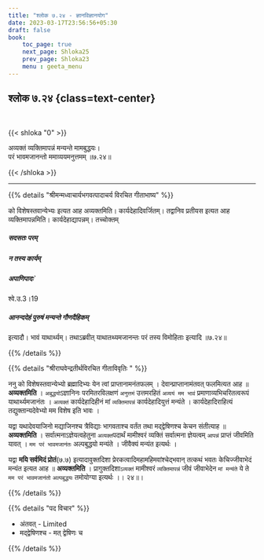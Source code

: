 ```yaml
---
title: "श्लोक ७.२४ - ज्ञानविज्ञानयोग"
date: 2023-03-17T23:56:56+05:30
draft: false
book:
    toc_page: true
    next_page: Shloka25
    prev_page: Shloka23
    menu : geeta_menu
---
```




## श्लोक ७.२४ {class=text-center}

<br/>

{{< shloka  "0"  >}}

अव्यक्तं व्यक्तिमापन्नं मन्यन्ते मामबुद्धयः।  
परं भावमजानन्तो ममाव्ययमनुत्तमम् ॥७.२४॥

{{< /shloka >}}

---


{{% details "श्रीमन्मध्वाचार्यभगवत्पादाचर्य विरचित  गीताभाष्य" %}}

को विशेषस्तवान्येभ्यः इत्यत आह अव्यक्तमिति। कार्यदेहादिवर्जितम्। 
तद्वानिव प्रतीयस इत्यत आह व्यक्तिमापन्नमिति। 
कार्यदेहाद्यापन्नम्।  तच्चोक्तम्  
##### सदसतः परम् 
#####  न तस्य कार्यम् 
#####  अपाणिपादः` 
श्वे.उ.3।19 
##### आनन्ददेहं पुरुषं मन्यन्ते गौणदैहिकम् 
इत्यादौ। भावं याथार्थ्यम्। 
तथाऽब्रवीत् याथातथ्यमजानन्तः परं तस्य विमोहिताः इत्यादि ॥७.२४॥

{{% /details %}}



{{% details "श्रीराघवेन्द्रतीर्थविरचित गीताविवृतिः " %}}

ननु को विशेषस्तवान्येभ्यो ब्रह्मादिभ्यः येन त्वां 
प्राप्तानामनंतफलम्‌ । 
देवान्प्राप्तानामंतवत् फलमित्यत आह ॥ 
**अव्यक्तमिति** । `अबुद्धयो`ऽज्ञानिनः 
परमितरविलक्षणं `अनुत्तमं` उत्तमरहितं 
`अव्ययं मम भावं` प्रमाणाव्यभिचरितत्वरूपं याथार्थ्यमजानंतः । 
`अव्यक्तं` कार्यदेहादिहीनं मां `व्यक्तिमापन्नं` 
कार्यदेहादियुत्तं मन्यंते । कार्यदेहादिराहित्यं तद्युक्तान्यदेवेभ्यो मम विशेष इति भावः ।   

यद्वा यथादेवयाजिनो मद्याजिनश्च त्रैविद्याः 
भागवताश्च वर्तंत तथा मद्द्वेषिणश्च केचन संतीत्याह ॥  
**अव्यक्तमिति** । सर्वात्मनाऽज्ञेयत्वहेतुना `अव्यक्त`पदार्थं 
मामीश्वरं व्यक्तिं सर्वात्मना ज्ञेयत्वम् `आपन्नं`
प्राप्तं जीवमिति यावत्‌ । `मम परं भावमजानंतः` 
अल्पबुद्धयो मन्यंते । जीवैक्यं मन्यंत इत्यर्थः ।   

यद्वा **मयि सर्वमिदं प्रोतं**(७.७) इत्यादावुक्तदिशा
प्रेरकत्वादिमहामहिमवांश्चेद्भवान्‌ तत्कथं भवतः 
केचिज्जीवाभेदं मन्यंत इत्यत
आह ॥ **अव्यक्तमिति** । प्रागुक्तदिशा`ऽव्यक्तं` 
मामीश्वरं `व्यक्तिमापन्नं` जीवं
जीवाभेदेन `मां मन्यंते` ये ते `मम परं भावमजानंतो` 
`अल्पबुद्धयः` तमोयोग्या इत्यर्थः ।। २४॥।

{{% /details %}}


{{% details "पद विचार" %}}

- अंतवत् - Limited
- मद्द्वेषिणश्च - मत् द्वेषिणः च

{{% /details %}}
